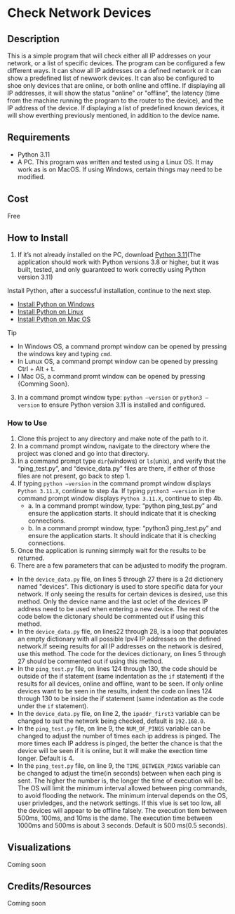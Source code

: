 # Check Network Devices

## Description
This is a simple program that will check either all IP addresses on your network, or a
list of specific devices. The program can be configured a few different ways. It can show
all IP addresses on a defined network or it can show a predefined list of newwork devices.
It can also be configured to shoe only devices that are online, or both online and offline. 
If displaying all IP addresses, it will show the status "online" or "offline", the latency 
(time from the machine running the program to the router to the device), and the IP address 
of the device. If displaying a list of predefined known devices, it will show everthing 
previously mentioned, in addition to the device name.

## Requirements
- Python 3.11
- A PC. This program was written and tested using a Linux OS. It may work as is on MacOS. If using Windows, certain things may need to be modified. 

## Cost
Free

## How to Install

1. If it’s not already installed on the PC, download [Python 3.11](https://www.python.org/downloads/release/python-3119/)(The application should work with Python versions 3.8 or higher, but it was built, tested, and only guaranteed to work correctly using Python version 3.11)

Install Python, after a successful installation, continue to the next step.

   - [Install Python on Windows](https://www.geeksforgeeks.org/how-to-install-python-on-windows/)
   - [Install Python on Linux](https://www.geeksforgeeks.org/how-to-install-python-on-linux/)
   - [Install Python on Mac OS](https://docs.python.org/3/using/mac.html)

> [!Tip]
>  - In Windows OS, a command prompt window can be opened by pressing the windows key and typing `cmd`.
>  - In Lunux OS, a command prompt window can be opened by pressing Ctrl + Alt + t.
>  - I Mac OS, a command promt window can be opened by pressing {Comming Soon}.

3. In a command prompt window type: `python –version` or `python3 –version`  to ensure Python version 3.11 is installed and configured.

### How to Use
1. Clone this project to any directory and make note of the path to it.
2. In a command prompt window, navigate to the directory where the project was cloned and go into that directory.
3. In a command prompt type `dir`(windows) or `ls`(unix), and verify that the “ping_test.py”, and “device_data.py” files are there, if either of those files are not present, go back to step 1.
4. If typing `python –version` in the command prompt window displays `Python 3.11.X`, continue to step 4a. If typing `python3 –version` in the command prompt window displays `Python 3.11.X`, continue to step 4b.
    - a. In a command prompt window, type: “python ping_test.py” and ensure the application starts. It should indicate that it is checking connections.
    - b. In a command prompt window, type: “python3 ping_test.py” and ensure the application starts. It should indicate that it is checking connections.
5. Once the application is running simmply wait for the results to be returned.
6. There are a few parameters that can be adjusted to modify the program.
  - In the `device_data.py` file, on lines 5 through 27 there is a 2d dictionery named "devices". This dictionary is used to store specific data for your network. If only seeing the results for certain devices is
    desired, use this method. Only the device name and the last oclet of the devices IP address need to be used when entering a new device. The rest of the code below the dictonary should be commented out if using 
    this method.
  - In the `device_data.py` file, on lines22 through 28, is a loop that populates an empty dictionary with all possible Ipv4 IP addresses on the defined network.If seeing results for all IP addresses on the network
    is desired, use this method. The code for the devices dictionary, on lines 5 through 27 should be commented out if using this method.
  - In the `ping_test.py` file, on lines 124 through 130, the code should be outside of the if statement (same indentation as the `if` statement) if the results for all devices, online and offline, want to be seen.
    If only online devices want to be seen in the results, indent the code on lines 124 through 130 to be inside the if statement (same indentation as the code under the `if` statement).
  - In the `device_data.py` file, on line 2, the `ipaddr_first3` variable can be changed to suit the network being checked, default is `192.168.0`.
  - In the `ping_test.py` file, on line 9, the `NUM_OF_PINGS` variable can be changed to adjust the number of times each ip address is pinged. The more times each IP address is pinged, the better the chance is that the device will be seen if it is online, but it will make the exection time longer. Default is 4. 
  - In the `ping_test.py` file, on line 9, the `TIME_BETWEEN_PINGS` variable can be changed to adjust the time(in seconds) between when each ping is sent. The higher the number is, the longer the time of execution will be. The OS will limit the minimum interval allowed between ping commands, to avoid flooding the network. The minimum interval depends on the OS, user privledges, and the network settings. If this vlue is set too low, all the devices will appear to be offline falsely. The execution tiem between 500ms, 100ms, and 10ms is the dame. The execution time between 1000ms and 500ms is about 3 seconds. Default is 500 ms(0.5 seconds).  

## Visualizations
Coming soon

## Credits/Resources
Coming soon
